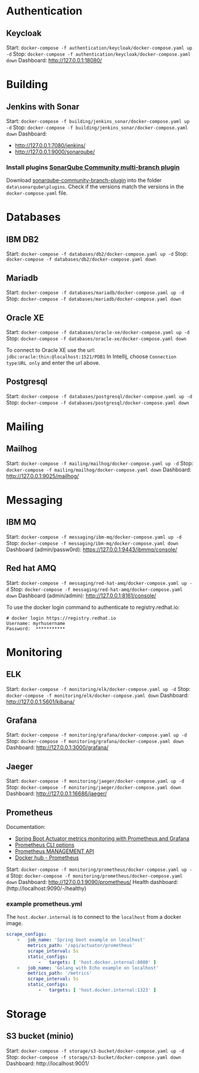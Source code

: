 # Authentication

## Keycloak

Start: `docker-compose -f authentication/keycloak/docker-compose.yaml up -d`
Stop: `docker-compose -f authentication/keycloak/docker-compose.yaml down`
Dashboard: http://127.0.0.1:18080/

# Building

## Jenkins with Sonar

Start: `docker-compose -f building/jenkins_sonar/docker-compose.yaml up -d`
Stop: `docker-compose -f building/jenkins_sonar/docker-compose.yaml down`
Dashboard:

- http://127.0.0.1:7080/jenkins/
- http://127.0.0.1:9000/sonarqube/

### Install plugins [SonarQube Community multi-branch plugin](https://github.com/mc1arke/sonarqube-community-branch-plugin)

Download [sonarqube-community-branch-plugin](https://github.com/mc1arke/sonarqube-community-branch-plugin/releases/download/1.3.2/sonarqube-community-branch-plugin-1.3.2.jar)
into the folder `data\sonarqube\plugins`.
Check if the versions match the versions in the `docker-compose.yaml` file.

# Databases

## IBM DB2

Start: `docker-compose -f databases/db2/docker-compose.yaml up -d`
Stop: `docker-compose -f databases/db2/docker-compose.yaml down`

## Mariadb

Start: `docker-compose -f databases/mariadb/docker-compose.yaml up -d`
Stop: `docker-compose -f databases/mariadb/docker-compose.yaml down`

## Oracle XE

Start: `docker-compose -f databases/oracle-xe/docker-compose.yaml up -d`
Stop: `docker-compose -f databases/oracle-xe/docker-compose.yaml down`

To connect to Oracle XE use the url: `jdbc:oracle:thin:@localhost:1521/PDB1`
In Intellij, choose `Connection type`:`URL only` and enter the url above.

## Postgresql

Start: `docker-compose -f databases/postgresql/docker-compose.yaml up -d`
Stop: `docker-compose -f databases/postgresql/docker-compose.yaml down`

# Mailing

## Mailhog

Start: `docker-compose -f mailing/mailhog/docker-compose.yaml up -d`
Stop: `docker-compose -f mailing/mailhog/docker-compose.yaml down`
Dashboard: http://127.0.0.1:9025/mailhog/

# Messaging

## IBM MQ

Start: `docker-compose -f messaging/ibm-mq/docker-compose.yaml up -d`
Stop: `docker-compose -f messaging/ibm-mq/docker-compose.yaml down`
Dashboard (admin/passw0rd): https://127.0.0.1:9443/ibmmq/console/

## Red hat AMQ

Start: `docker-compose -f messaging/red-hat-amq/docker-compose.yaml up -d`
Stop: `docker-compose -f messaging/red-hat-amq/docker-compose.yaml down`
Dashboard (admin/admin): http://127.0.0.1:8161/console/

To use the docker login command to authenticate to registry.redhat.io:

```shell
# docker login https://registry.redhat.io
Username: myrhusername
Password:  ***********
```

# Monitoring

## ELK

Start: `docker-compose -f monitoring/elk/docker-compose.yaml up -d`
Stop: `docker-compose -f monitoring/elk/docker-compose.yaml down`
Dashboard: http://127.0.0.1:5601/kibana/

## Grafana

Start: `docker-compose -f monitoring/grafana/docker-compose.yaml up -d`
Stop: `docker-compose -f monitoring/grafana/docker-compose.yaml down`
Dashboard: http://127.0.0.1:3000/grafana/

## Jaeger

Start: `docker-compose -f monitoring/jaeger/docker-compose.yaml up -d`
Stop: `docker-compose -f monitoring/jaeger/docker-compose.yaml down`
Dashboard: http://127.0.0.1:16686/jaeger/

## Prometheus

Documentation:

- [Spring Boot Actuator metrics monitoring with Prometheus and Grafana](https://www.callicoder.com/spring-boot-actuator-metrics-monitoring-dashboard-prometheus-grafana/)
- [Prometheus CLI options](https://gist.github.com/0x0I/eec137d55a26a16d836b84cbc186ab52#file-prometheus-cli-options-L18)
- [Prometheus MANAGEMENT API](https://prometheus.io/docs/prometheus/latest/management_api/)
- [Docker hub - Prometheus](https://hub.docker.com/r/prom/prometheus/)

Start: `docker-compose -f monitoring/prometheus/docker-compose.yaml up -d`
Stop: `docker-compose -f monitoring/prometheus/docker-compose.yaml down`
Dashboard: http://127.0.0.1:9090/prometheus/
Health dashboard: (http://localhost:9090/-/healthy)

### example prometheus.yml

The `host.docker.internal` is to connect to the `localhost` from a docker image.

```yaml
scrape_configs:
    -   job_name: 'Spring boot example on localhost'
        metrics_path: '/api/actuator/prometheus'
        scrape_interval: 5s
        static_configs:
            -   targets: [ 'host.docker.internal:8080' ]
    -   job_name: 'Golang with Echo example on localhost'
        metrics_path: '/metrics'
        scrape_interval: 5s
        static_configs:
            -   targets: [ 'host.docker.internal:1323' ]

```

# Storage

## S3 bucket (minio)
Start: `docker-compose -f storage/s3-bucket/docker-compose.yaml up -d`
Stop: `docker-compose -f storage/s3-bucket/docker-compose.yaml down`
Dashboard: http://localhost:9001/
